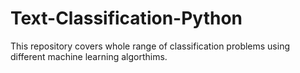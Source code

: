 # Text-Classification-Python

This repository covers whole range of classification problems using different machine learning algorthims.
